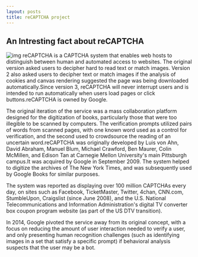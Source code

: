 ```yaml
---
layout: posts
title: reCAPTCHA project
---
```

##  An Intresting fact about reCAPTCHA
![img](/assets/image/recaptcha.png)
reCAPTCHA is a CAPTCHA system that enables web hosts to distinguish between human and automated access to websites. The original version asked users to decipher hard to read text or match images. Version 2 also asked users to decipher text or match images if the analysis of cookies and canvas rendering suggested the page was being downloaded automatically.Since version 3, reCAPTCHA will never interrupt users and is intended to run automatically when users load pages or click buttons.reCAPTCHA is owned by Google.

The original iteration of the service was a mass collaboration platform designed for the digitization of books, particularly those that were too illegible to be scanned by computers. The verification prompts utilized pairs of words from scanned pages, with one known word used as a control for verification, and the second used to crowdsource the reading of an uncertain word.reCAPTCHA was originally developed by Luis von Ahn, David Abraham, Manuel Blum, Michael Crawford, Ben Maurer, Colin McMillen, and Edison Tan at Carnegie Mellon University's main Pittsburgh campus.It was acquired by Google in September 2009. The system helped to digitize the archives of The New York Times, and was subsequently used by Google Books for similar purposes.

The system was reported as displaying over 100 million CAPTCHAs every day, on sites such as Facebook, TicketMaster, Twitter, 4chan, CNN.com, StumbleUpon, Craigslist (since June 2008), and the U.S. National Telecommunications and Information Administration's digital TV converter box coupon program website (as part of the US DTV transition).

In 2014, Google pivoted the service away from its original concept, with a focus on reducing the amount of user interaction needed to verify a user, and only presenting human recognition challenges (such as identifying images in a set that satisfy a specific prompt) if behavioral analysis suspects that the user may be a bot.